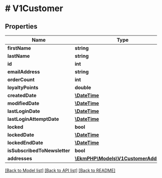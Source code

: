 # # V1Customer

## Properties

Name | Type | Description | Notes
------------ | ------------- | ------------- | -------------
**firstName** | **string** |  |
**lastName** | **string** |  |
**id** | **int** |  | [optional]
**emailAddress** | **string** |  | [optional]
**orderCount** | **int** |  | [optional]
**loyaltyPoints** | **double** |  | [optional]
**createdDate** | [**\DateTime**](\DateTime.md) |  | [optional]
**modifiedDate** | [**\DateTime**](\DateTime.md) |  | [optional]
**lastLoginDate** | [**\DateTime**](\DateTime.md) |  | [optional]
**lastLoginAttemptDate** | [**\DateTime**](\DateTime.md) |  | [optional]
**locked** | **bool** |  | [optional]
**lockedDate** | [**\DateTime**](\DateTime.md) |  | [optional]
**lockedEndDate** | [**\DateTime**](\DateTime.md) |  | [optional]
**isSubscribedToNewsletter** | **bool** |  | [optional]
**addresses** | [**\EkmPHP\Models\V1CustomerAddress[]**](V1CustomerAddress.md) |  | [optional]

[[Back to Model list]](../../README.md#models) [[Back to API list]](../../README.md#endpoints) [[Back to README]](../../README.md)
